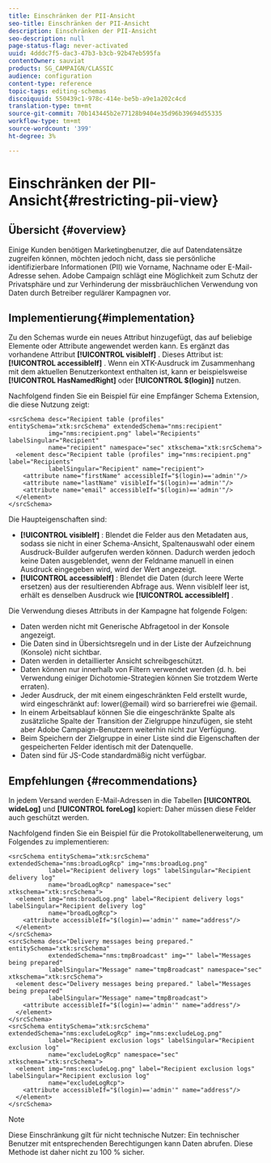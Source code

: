 ```yaml
---
title: Einschränken der PII-Ansicht
seo-title: Einschränken der PII-Ansicht
description: Einschränken der PII-Ansicht
seo-description: null
page-status-flag: never-activated
uuid: 4dddc7f5-dac3-47b3-b3cb-92b47eb595fa
contentOwner: sauviat
products: SG_CAMPAIGN/CLASSIC
audience: configuration
content-type: reference
topic-tags: editing-schemas
discoiquuid: 550439c1-978c-414e-be5b-a9e1a202c4cd
translation-type: tm+mt
source-git-commit: 70b143445b2e77128b9404e35d96b39694d55335
workflow-type: tm+mt
source-wordcount: '399'
ht-degree: 3%

---
```



# Einschränken der PII-Ansicht{#restricting-pii-view}

## Übersicht {#overview}

Einige Kunden benötigen Marketingbenutzer, die auf Datendatensätze zugreifen können, möchten jedoch nicht, dass sie persönliche identifizierbare Informationen (PII) wie Vorname, Nachname oder E-Mail-Adresse sehen. Adobe Campaign schlägt eine Möglichkeit zum Schutz der Privatsphäre und zur Verhinderung der missbräuchlichen Verwendung von Daten durch Betreiber regulärer Kampagnen vor.

## Implementierung{#implementation}

Zu den Schemas wurde ein neues Attribut hinzugefügt, das auf beliebige Elemente oder Attribute angewendet werden kann. Es ergänzt das vorhandene Attribut **[!UICONTROL visibleIf]** . Dieses Attribut ist: **[!UICONTROL accessibleIf]** . Wenn ein XTK-Ausdruck im Zusammenhang mit dem aktuellen Benutzerkontext enthalten ist, kann er beispielsweise **[!UICONTROL HasNamedRight]** oder **[!UICONTROL $(login)]** nutzen.

Nachfolgend finden Sie ein Beispiel für eine Empfänger Schema Extension, die diese Nutzung zeigt:

```
<srcSchema desc="Recipient table (profiles" entitySchema="xtk:srcSchema" extendedSchema="nms:recipient"
           img="nms:recipient.png" label="Recipients" labelSingular="Recipient"
           name="recipient" namespace="sec" xtkschema="xtk:srcSchema">
  <element desc="Recipient table (profiles" img="nms:recipient.png" label="Recipients"
           labelSingular="Recipient" name="recipient">
    <attribute name="firstName" accessibleIf="$(login)=='admin'"/>
    <attribute name="lastName" visibleIf="$(login)=='admin'"/>
    <attribute name="email" accessibleIf="$(login)=='admin'"/>
  </element>
</srcSchema>
```

Die Haupteigenschaften sind:

* **[!UICONTROL visibleIf]** : Blendet die Felder aus den Metadaten aus, sodass sie nicht in einer Schema-Ansicht, Spaltenauswahl oder einem Ausdruck-Builder aufgerufen werden können. Dadurch werden jedoch keine Daten ausgeblendet, wenn der Feldname manuell in einen Ausdruck eingegeben wird, wird der Wert angezeigt.
* **[!UICONTROL accessibleIf]** : Blendet die Daten (durch leere Werte ersetzen) aus der resultierenden Abfrage aus. Wenn visibleIf leer ist, erhält es denselben Ausdruck wie **[!UICONTROL accessibleIf]** .

Die Verwendung dieses Attributs in der Kampagne hat folgende Folgen:

* Daten werden nicht mit Generische Abfragetool in der Konsole angezeigt.
* Die Daten sind in Übersichtsregeln und in der Liste der Aufzeichnung (Konsole) nicht sichtbar.
* Daten werden in detaillierter Ansicht schreibgeschützt.
* Daten können nur innerhalb von Filtern verwendet werden (d. h. bei Verwendung einiger Dichotomie-Strategien können Sie trotzdem Werte erraten).
* Jeder Ausdruck, der mit einem eingeschränkten Feld erstellt wurde, wird eingeschränkt auf: lower(@email) wird so barrierefrei wie @email.
* In einem Arbeitsablauf können Sie die eingeschränkte Spalte als zusätzliche Spalte der Transition der Zielgruppe hinzufügen, sie steht aber Adobe Campaign-Benutzern weiterhin nicht zur Verfügung.
* Beim Speichern der Zielgruppe in einer Liste sind die Eigenschaften der gespeicherten Felder identisch mit der Datenquelle.
* Daten sind für JS-Code standardmäßig nicht verfügbar.

## Empfehlungen {#recommendations}

In jedem Versand werden E-Mail-Adressen in die Tabellen **[!UICONTROL wideLog]** und **[!UICONTROL foreLog]** kopiert: Daher müssen diese Felder auch geschützt werden.

Nachfolgend finden Sie ein Beispiel für die Protokolltabellenerweiterung, um Folgendes zu implementieren:

```
<srcSchema entitySchema="xtk:srcSchema" extendedSchema="nms:broadLogRcp" img="nms:broadLog.png"
           label="Recipient delivery logs" labelSingular="Recipient delivery log"
           name="broadLogRcp" namespace="sec" xtkschema="xtk:srcSchema">
  <element img="nms:broadLog.png" label="Recipient delivery logs" labelSingular="Recipient delivery log"
           name="broadLogRcp">
    <attribute accessibleIf="$(login)=='admin'" name="address"/>
  </element>
</srcSchema>
<srcSchema desc="Delivery messages being prepared." entitySchema="xtk:srcSchema"
           extendedSchema="nms:tmpBroadcast" img="" label="Messages being prepared"
           labelSingular="Message" name="tmpBroadcast" namespace="sec" xtkschema="xtk:srcSchema">
  <element desc="Delivery messages being prepared." label="Messages being prepared"
           labelSingular="Message" name="tmpBroadcast">
    <attribute accessibleIf="$(login)=='admin'" name="address"/>
  </element>
</srcSchema>
<srcSchema entitySchema="xtk:srcSchema" extendedSchema="nms:excludeLogRcp" img="nms:excludeLog.png"
           label="Recipient exclusion logs" labelSingular="Recipient exclusion log"
           name="excludeLogRcp" namespace="sec" xtkschema="xtk:srcSchema">
  <element img="nms:excludeLog.png" label="Recipient exclusion logs" labelSingular="Recipient exclusion log"
           name="excludeLogRcp">
    <attribute accessibleIf="$(login)=='admin'" name="address"/>
  </element>
</srcSchema>
```

>[!NOTE]
>
>Diese Einschränkung gilt für nicht technische Nutzer: Ein technischer Benutzer mit entsprechenden Berechtigungen kann Daten abrufen. Diese Methode ist daher nicht zu 100 % sicher.

